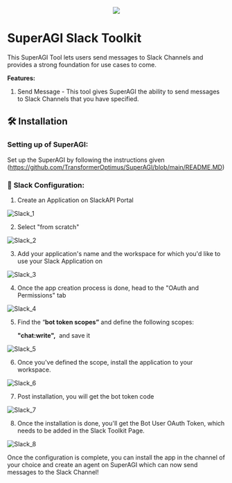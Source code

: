 <p align=center>
<a href=”https://superagi.co”><img src=https://superagi.co/wp-content/uploads/2023/05/SuperAGI_icon.png></a>
</p>

# SuperAGI Slack Toolkit

This SuperAGI Tool lets users send messages to Slack Channels and provides a strong foundation for use cases to come.

**Features:**

1. Send Message - This tool gives SuperAGI the ability to send messages to Slack Channels that you have specified.

## 🛠️ Installation

### Setting up of SuperAGI:

Set up the SuperAGI by following the instructions given (https://github.com/TransformerOptimus/SuperAGI/blob/main/README.MD)

### 🔧 **Slack Configuration:**

1. Create an Application on SlackAPI Portal
    
![Slack_1](https://github.com/Phoenix2809/SuperAGI/assets/133874957/9e612d67-439c-4e45-901a-38c61b52b08f)

2. Select "from scratch"
    
![Slack_2](https://github.com/Phoenix2809/SuperAGI/assets/133874957/c9dcfb6a-8403-49d1-bdf4-680dd1d9d8bf)

3. Add your application's name and the workspace for which you'd like to use your Slack Application on
    
![Slack_3](https://github.com/Phoenix2809/SuperAGI/assets/133874957/af21f530-25aa-4bbc-a555-3d52f9bd42eb)
    
4. Once the app creation process is done, head to the "OAuth and Permissions" tab

![Slack_4](https://github.com/Phoenix2809/SuperAGI/assets/133874957/e75e358c-2a19-4390-9928-82baa9312875)

5. Find the “**bot token scopes”** and define the following scopes:
    
    **"chat:write",**  and save it

![Slack_5](https://github.com/Phoenix2809/SuperAGI/assets/133874957/7d1d00a9-ff10-4694-9781-490e4f9b80d8)
    
6. Once you've defined the scope, install the application to your workspace.

![Slack_6](https://github.com/Phoenix2809/SuperAGI/assets/133874957/fe206e70-14d4-4595-bbcc-f92ad2a7e950)

7. Post installation, you will get the bot token code

![Slack_7](https://github.com/Phoenix2809/SuperAGI/assets/133874957/51202b97-bcf2-471c-97ca-4d83b3e6deff)
    
8. Once the installation is done, you'll get the Bot User OAuth Token, which needs to be added in the Slack Toolkit Page.

![Slack_8](https://github.com/Phoenix2809/SuperAGI/assets/133874957/2ecf1abf-1384-41f1-a317-c77d20f55330)

Once the configuration is complete, you can install the app in the channel of your choice and create an agent on SuperAGI which can now send messages to the Slack Channel!
